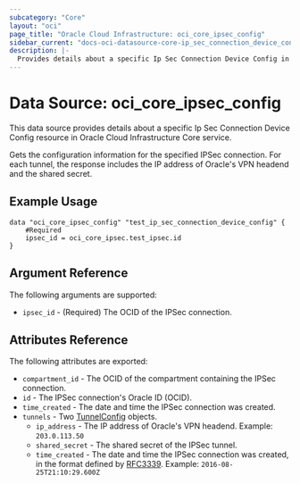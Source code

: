 ```yaml
---
subcategory: "Core"
layout: "oci"
page_title: "Oracle Cloud Infrastructure: oci_core_ipsec_config"
sidebar_current: "docs-oci-datasource-core-ip_sec_connection_device_config"
description: |-
  Provides details about a specific Ip Sec Connection Device Config in Oracle Cloud Infrastructure Core service
---
```


# Data Source: oci_core_ipsec_config
This data source provides details about a specific Ip Sec Connection Device Config resource in Oracle Cloud Infrastructure Core service.

Gets the configuration information for the specified IPSec connection. For each tunnel, the
response includes the IP address of Oracle's VPN headend and the shared secret.


## Example Usage

```hcl
data "oci_core_ipsec_config" "test_ip_sec_connection_device_config" {
	#Required
	ipsec_id = oci_core_ipsec.test_ipsec.id
}
```

## Argument Reference

The following arguments are supported:

* `ipsec_id` - (Required) The OCID of the IPSec connection.


## Attributes Reference

The following attributes are exported:

* `compartment_id` - The OCID of the compartment containing the IPSec connection.
* `id` - The IPSec connection's Oracle ID (OCID).
* `time_created` - The date and time the IPSec connection was created.
* `tunnels` - Two [TunnelConfig](https://docs.cloud.oracle.com/iaas/api/#/en/iaas/20160918/TunnelConfig/) objects.
	* `ip_address` - The IP address of Oracle's VPN headend.  Example: `203.0.113.50 ` 
	* `shared_secret` - The shared secret of the IPSec tunnel. 
	* `time_created` - The date and time the IPSec connection was created, in the format defined by [RFC3339](https://tools.ietf.org/html/rfc3339).  Example: `2016-08-25T21:10:29.600Z` 

